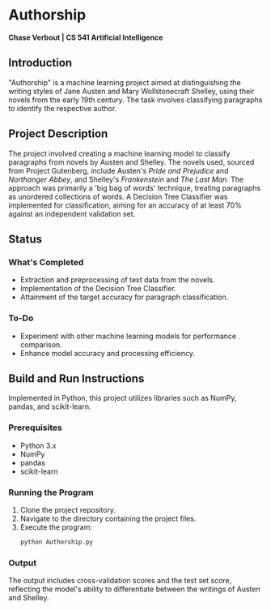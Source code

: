# Authorship

**Chase Verbout | CS 541 Artificial Intelligence**

## Introduction

"Authorship" is a machine learning project aimed at distinguishing the writing styles of Jane Austen and Mary Wollstonecraft Shelley, using their novels from the early 19th century. The task involves classifying paragraphs to identify the respective author.

## Project Description

The project involved creating a machine learning model to classify paragraphs from novels by Austen and Shelley. The novels used, sourced from Project Gutenberg, include Austen's _Pride and Prejudice_ and _Northanger Abbey_, and Shelley's _Frankenstein_ and _The Last Man_. The approach was primarily a 'big bag of words' technique, treating paragraphs as unordered collections of words. A Decision Tree Classifier was implemented for classification, aiming for an accuracy of at least 70% against an independent validation set.

## Status

### What's Completed

- Extraction and preprocessing of text data from the novels.
- Implementation of the Decision Tree Classifier.
- Attainment of the target accuracy for paragraph classification.

### To-Do

- Experiment with other machine learning models for performance comparison.
- Enhance model accuracy and processing efficiency.

## Build and Run Instructions

Implemented in Python, this project utilizes libraries such as NumPy, pandas, and scikit-learn.

### Prerequisites

- Python 3.x
- NumPy
- pandas
- scikit-learn

### Running the Program

1. Clone the project repository.
2. Navigate to the directory containing the project files.
3. Execute the program:
   ```bash
   python Authorship.py
   ```

### Output

The output includes cross-validation scores and the test set score, reflecting the model's ability to differentiate between the writings of Austen and Shelley.
